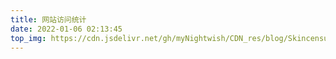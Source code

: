 ```yaml
---
title: 网站访问统计
date: 2022-01-06 02:13:45
top_img: https://cdn.jsdelivr.net/gh/myNightwish/CDN_res/blog/Skincensus.png
---
```


<!-- 访问地图 -->
<div id="map-chart" style="border-radius: 8px; height: 600px; padding: 10px;"></div>
<!-- 访问趋势 -->
<div id="trends-chart" style="border-radius: 8px; height: 300px; padding: 10px;"></div>
<!-- 访问来源 -->
<div id="sources-chart" style="border-radius: 8px; height: 300px; padding: 10px;"></div>
